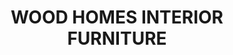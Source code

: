 ---
title: "WOOD HOMES INTERIOR FURNITURE"
url: /karachi/wood-homes-interior-furniture/
shop: furniture
---